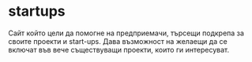 # startups
Сайт който цели да помогне на предприемачи, търсещи подкрепа за своите проекти и start-ups. Дава възможност на желаещи да се включат във вече съществуващи проекти, които ги интересуват. 
